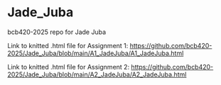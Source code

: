 # Jade_Juba
bcb420-2025 repo for Jade Juba

Link to knitted .html file for Assignment 1: https://github.com/bcb420-2025/Jade_Juba/blob/main/A1_JadeJuba/A1_JadeJuba.html

Link to knitted .html file for Assignment 2: https://github.com/bcb420-2025/Jade_Juba/blob/main/A2_JadeJuba/A2_JadeJuba.html
